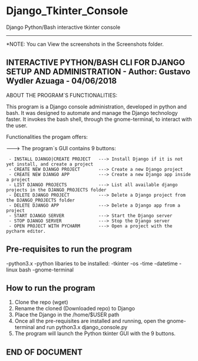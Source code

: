 # Django_Tkinter_Console
Django Python/Bash interactive tkinter console

------------------------------------------------------------------------------------------------------
*NOTE: You can View the screenshots in the Screenshots folder.

INTERACTIVE PYTHON/BASH CLI FOR DJANGO SETUP AND ADMINISTRATION - Author: Gustavo Wydler Azuaga - 04/06/2018
------------------------------------------------------------------------------------------------------

ABOUT THE PROGRAM´S FUNCTIONALITIES:

This program is a Django console administration, developed in python and bash. It was designed to automate and manage the Django technology faster. It invokes the bash shell, through the gnome-terminal, to interact with the user.

Functionalities the progam offers:

---> The program´s GUI contains 9 buttons:
    
     - INSTALL DJANGO|CREATE PROJECT   ---> Install Django if it is not yet install, and create a project
     - CREATE NEW DJANGO PROJECT       ---> Create a new Django project 
     - CREATE NEW DJANGO APP           ---> Create a new Django app inside a project
     - LIST DJANGO PROJECTS            ---> List all available django projects in the DJANGO_PROJECTS folder
     - DELETE DJANGO PROJECT           ---> Delete a Django project from the DJANGO_PROJECTS folder
     - DELETE DJANGO APP               ---> Delete a Django app from a project
     - START DJANGO SERVER             ---> Start the Django server
     - STOP DJANGO SERVER              ---> Stop the Django server
     - OPEN PROJECT WITH PYCHARM       ---> Open a project with the pycharm editor.      

Pre-requisites to run the program
------------------------------------------------------------------------------------------------------
-python3.x
-python libaries to be installed: 
    -tkinter
    -os
    -time
    -datetime
-linux bash
-gnome-terminal

How to run the program
------------------------------------------------------------------------------------------------------

1. Clone the repo (wget)
2. Rename the cloned (Downloaded repo) to Django
3. Place the Django in the /home/$USER path
4. Once all the pre-requisites are installed and running, open the gnome-terminal and run python3.x django_console.py
5. The program will launch the Python tkinter GUI with the 9 buttons.

END OF DOCUMENT
------------------------------------------------------------------------------------------------------
